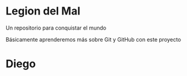 # Legion del Mal
Un repositorio para conquistar el mundo

Básicamente aprenderemos más sobre Git y GitHub con este proyecto

# Diego
